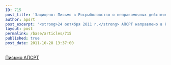 ```yaml
---
ID: 715
post_title: 'Защищено: Письмо в Росрыболовство о неправомочных действиях терорганов'
author: apsrt
post_excerpt: '<strong>24 октября 2011 г.</strong> АПСРТ направлено в Росрыболовство письмо за № 2-03/263 по вопросу неправомочных действий его территориальных органов при согласовании работ по добыче НСМ.'
layout: post
permalink: /base/articles/715
published: true
post_date: 2011-10-28 13:37:00
---
```

<a href="http://www.apsrt.ru/docs/2-03-263.doc">Письмо АПСРТ</a>